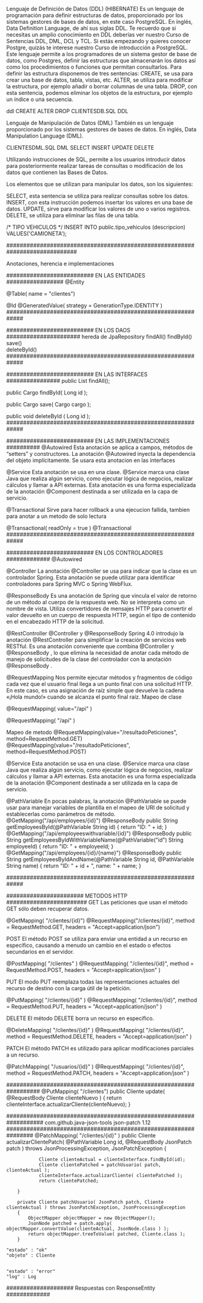 
Lenguaje de Definición de Datos (DDL) (HIBERNATE)
Es un lenguaje de programación para definir estructuras de datos, proporcionado por los sistemas gestores de bases de datos, en este caso PostgreSQL. En inglés, Data Definition Language, de ahí sus siglas DDL. Te recuerdo que si necesitas un amplio conocimiento en DDL deberías ver nuestro Curso de Sentencias DDL, DML, DCL y TCL. Si estás empezando y quieres conocer Postgre, quizás te interese nuestro Curso de introducción a PostgreSQL.
Este lenguaje permite a los programadores de un sistema gestor de base de datos, como Postgres, definir las estructuras que almacenarán los datos así como los procedimientos o funciones que permitan consultarlos.
Para definir las estructura disponemos de tres sentencias:
CREATE, se usa para crear una base de datos, tabla, vistas, etc.
ALTER, se utiliza para modificar la estructura, por ejemplo añadir o borrar columnas de una tabla.
DROP, con esta sentencia, podemos eliminar los objetos de la estructura, por ejemplo un índice o una secuencia.

ddl CREATE ALTER DROP
CLIENTESDB.SQL DDL


Lenguaje de Manipulación de Datos (DML)
También es un lenguaje proporcionado por los sistemas gestores de bases de datos. En inglés, Data Manipulation Language (DML).

CLIENTESDML.SQL DML
SELECT
INSERT
UPDATE
DELETE

Utilizando instrucciones de SQL, permite a los usuarios introducir datos para posteriormente realizar tareas de consultas o modificación de los datos que contienen las Bases de Datos.

Los elementos que se utilizan para manipular los datos, son los siguientes:

SELECT, esta sentencia se utiliza para realizar consultas sobre los datos.
INSERT, con esta instrucción podemos insertar los valores en una base de datos.
UPDATE, sirve para modificar los valores de uno o varios registros.
DELETE, se utiliza para eliminar las filas de una tabla.

/* TIPO VEHICULOS */
INSERT INTO public.tipo_vehiculos (descripcion) VALUES('CAMIONETA');

#############################################################################

Anotaciones, herencia e implementaciones

########################## EN LAS ENTIDADES #################
@Entity

@Table( name = "clientes")

@Id
@GeneratedValue( strategy = GenerationType.IDENTITY )
#############################################################

########################## EN LOS DAOS ######################
hereda de JpaRepository
findAll()
findById()
save()  
deleteById()
#############################################################

########################## EN LAS INTERFACES ################
public List<Cargo> findAll();

public Cargo findById( Long id );

public Cargo save( Cargo cargo );

public void deleteById ( Long id );
#############################################################

########################## EN LAS IMPLEMENTACIONES ##########
@Autowired
Esta anotación se aplica a campos, métodos de “setters” y constructores. La anotación @Autowired inyecta la dependencia del objeto implícitamente.
Se usara esta anotacion en las interfaces

@Service
Esta anotación se usa en una clase. @Service marca una clase Java que realiza algún servicio, como ejecutar lógica de negocios, realizar cálculos y llamar a API externas. Esta anotación es una forma especializada de la anotación @Component destinada a ser utilizada en la capa de servicio.

@Transactional
Sirve para hacer rollback a una ejecucion fallida, tambien para anotar a un metodo de solo lectura

@Transactional( readOnly = true )
@Transactional
#############################################################

########################## EN LOS CONTROLADORES #############
@Autowired

@Controller
La anotación @Controller se usa para indicar que la clase es un controlador Spring. Esta anotación se puede utilizar para identificar controladores para Spring MVC o Spring WebFlux.

@ResponseBody
Es una anotación de Spring que vincula el valor de retorno de un método al cuerpo de la respuesta web. No se interpreta como un nombre de vista. Utiliza convertidores de mensajes HTTP para convertir el valor devuelto en un cuerpo de respuesta HTTP, según el tipo de contenido en el encabezado HTTP de la solicitud.

@RestController @Controller y @ResponseBody
Spring 4.0 introdujo la anotación @RestController para simplificar la creación de servicios web RESTful. Es una anotación conveniente que combina @Controller y @ResponseBody , lo que elimina la necesidad de anotar cada método de manejo de solicitudes de la clase del controlador con la anotación @ResponseBody .

@RequestMapping
Nos permite ejecutar métodos y fragmentos de código cada vez que el usuario final llega a un punto final con una solicitud HTTP. En este caso, es una asignación de raíz simple que devuelve la cadena «¡Hola mundo!» cuando se alcanza el punto final raíz.
Mapeo de clase

@RequestMapping( value="/api" )

@RequestMapping( "/api" )

Mapeo de metodo
@RequestMapping(value="/resultadoPeticiones", method=RequestMethod.GET)
@RequestMapping(value="/resultadoPeticiones", method=RequestMethod.POST)

@Service
Esta anotación se usa en una clase. @Service marca una clase Java que realiza algún servicio, como ejecutar lógica de negocios, realizar cálculos y llamar a API externas. Esta anotación es una forma especializada de la anotación @Component destinada a ser utilizada en la capa de servicio.


@PathVariable
En pocas palabras, la anotación @PathVariable se puede usar para manejar variables de plantilla en el mapeo de URI de solicitud y establecerlas como parámetros de método.
@GetMapping("/api/employees/{id}")
@ResponseBody
public String getEmployeesById(@PathVariable String id) {
return "ID: " + id;
}
@GetMapping("/api/employeeswithvariable/{id}")
@ResponseBody
public String getEmployeesByIdWithVariableName(@PathVariable("id") String employeeId) {
return "ID: " + employeeId;
}
@GetMapping("/api/employees/{id}/{name}")
@ResponseBody
public String getEmployeesByIdAndName(@PathVariable String id, @PathVariable String name) {
return "ID: " + id + ", name: " + name;
}

#############################################################

####################### METODOS HTTP ########################
GET
Las peticiones que usan el método GET sólo deben recuperar datos.

@GetMapping( "/clientes/{id}")
@RequestMapping("/clientes/{id}", method = RequestMethod.GET, headers = "Accept=application/json")

POST
El método POST se utiliza para enviar una entidad a un recurso en específico, causando a menudo un cambio en el estado o efectos secundarios en el servidor.

@PostMapping( "/clientes" )
@RequestMapping( "/clientes/{id}", method = RequestMethod.POST, headers = "Accept=application/json" )

PUT
El modo PUT reemplaza todas las representaciones actuales del recurso de destino con la carga útil de la petición.

@PutMapping( "/clientes/{id}" )
@RequestMapping( "/clientes/{id}", method = RequestMethod.PUT, headers = "Accept=application/json" )

DELETE
El método DELETE borra un recurso en específico.

@DeleteMapping( "/clientes/{id}" )
@RequestMapping( "/clientes/{id}", method = RequestMethod.DELETE, headers = "Accept=application/json" )

PATCH
El método PATCH  es utilizado para aplicar modificaciones parciales a un recurso.

@PatchMapping( "/usuarios/{id}" )
@RequestMapping( "/clientes/{id}", method = RequestMethod.PATCH, headers = "Accept=application/json" )


##################################################################
@PutMapping( "/clientes")
public Cliente update( @RequestBody Cliente clienteNuevo ) {
return clienteInterface.actualizarCliente(clienteNuevo);
}

###################################################################
<dependency>
<groupId>com.github.java-json-tools</groupId>
<artifactId>json-patch</artifactId>
<version>1.12</version>
</dependency>
################################################################
@PatchMapping( "/clientes/{id}" )
public Cliente actualizarClientePatch( @PathVariable Long id, @RequestBody JsonPatch patch ) throws JsonProcessingException, JsonPatchException {

                Cliente clienteActual = clienteInterface.findById(id);
                Cliente clientePatched = patchUsuario( patch, clienteActual );
                clienteInterface.actualizarCliente( clientePatched );
                return clientePatched;
            
        }

        private Cliente patchUsuario( JsonPatch patch, Cliente clienteActual ) throws JsonPatchException, JsonProcessingException
        {   
            ObjectMapper objectMapper = new ObjectMapper();
            JsonNode patched = patch.apply( objectMapper.convertValue(clienteActual, JsonNode.class ) );
            return objectMapper.treeToValue( patched, Cliente.class );
        }

    "estado" : "ok"
    "objeto" : Cliente


    "estado" : "error"
    "log" : Log


#################### Respuestas con ResponseEntity #############
    